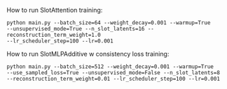 How to run SlotAttention training:
```
python main.py --batch_size=64 --weight_decay=0.001 --warmup=True 
--unsupervised_mode=True --n_slot_latents=16 --reconstruction_term_weight=1.0 
--lr_scheduler_step=100 --lr=0.001
```
How to run SlotMLPAdditive w consistency loss training:
```
python main.py --batch_size=512 --weight_decay=0.001 --warmup=True 
--use_sampled_loss=True --unsupervised_mode=False --n_slot_latents=8 
--reconstruction_term_weight=0.01 --lr_scheduler_step=100 --lr=0.001
```
